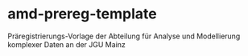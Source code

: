 # amd-prereg-template
Präregistrierungs-Vorlage der Abteilung für Analyse und Modellierung komplexer Daten an der JGU Mainz

